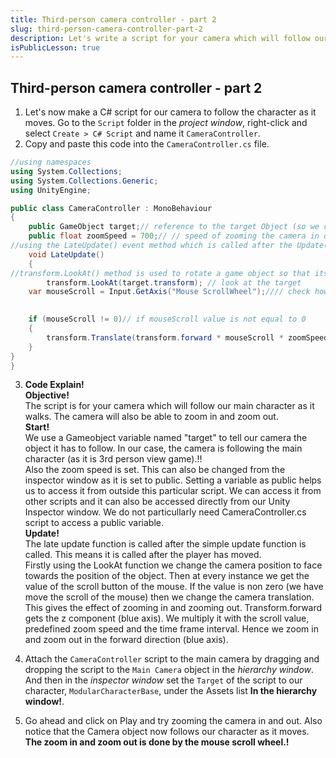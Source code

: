 ```yaml
---
title: Third-person camera controller - part 2
slug: third-person-camera-controller-part-2
description: Let's write a script for your camera which will follow our main character as it walks. The camera will also be able to zoom in and zoom out.
isPublicLesson: true
---
```


## Third-person camera controller - part 2

1. Let's now make a C# script for our camera to follow the character as it moves. Go to the `Script` folder in the _project window_,  right-click and select `Create > C# Script` and name it  `CameraController`.
2. Copy and paste this code into the `CameraController.cs` file.

```csharp
//using namespaces
using System.Collections;
using System.Collections.Generic;
using UnityEngine;

public class CameraController : MonoBehaviour
{
    public GameObject target;// reference to the target Object (so we can look at it when we are in normal play mode (not customizing))
    public float zoomSpeed = 700;// // speed of zooming the camera in or out
//using the LateUpdate() event method which is called after the Update() event method
    void LateUpdate()
    {
//transform.LookAt() method is used to rotate a game object so that its forward vector points at another point
        transform.LookAt(target.transform); // look at the target
    var mouseScroll = Input.GetAxis("Mouse ScrollWheel");//// check how much mouse was scrolled (use for camera zooming)
  

    if (mouseScroll != 0)// if mouseScroll value is not equal to 0
    {
        transform.Translate(transform.forward * mouseScroll * zoomSpeed * Time.deltaTime, Space.Self);//// zoom the camera in or out
    }
}
}
```
3. **Code Explain!** </br>
**Objective!** </br>
The script is for your camera which will follow our main character as it walks. The camera will also be able to zoom in and zoom out. </br>
**Start!** </br>
We use a Gameobject variable named "target" to tell our camera the object it has to follow. In our case, the camera is following the main character (as it is 3rd person view game).!! </br>
Also the zoom speed is set. This can also be changed from the inspector window as it is set to public. Setting a variable as public helps us to access it from outside this particular script. We can access it from other scripts and it can also be accessed directly from our Unity Inspector window. We do not particullarly need CameraController.cs script to access a public variable.</br>
**Update!**</br>
The late update function is called after the simple update function is called. This means it is called after the player has moved. </br>
Firstly using the LookAt function we change the camera position to face towards the position of the object. Then at every instance we get the value of the scroll button of the mouse. If the value is non zero (we have move the scroll of the mouse) then we change the camera translation. This gives the effect of zooming in and zooming out. Transform.forward gets the z component (blue axis). We multiply it with the scroll value, predefined zoom speed and the time frame interval. Hence we zoom in and zoom out in the forward direction (blue axis).

[comment]: <GM: console - "The referenced script (Unknown) on this Behaviour is missing!" Also - drop the script into the inspector window rather than the hierarchy window? Do they both work the same?>

4. Attach the `CameraController` script to the main camera by dragging and dropping the script to the `Main Camera` object in the _hierarchy window_. And then in the _inspector window_ set the `Target` of the script to our character, `ModularCharacterBase`, under the Assets list **In the hierarchy window!**. 

[comment]: <GM: what do you mean by zooming the camera in and out?>

5. Go ahead and click on Play and try zooming the camera in and out. Also notice that the Camera object now follows our character as it moves. **The zoom in and zoom out is done by the mouse scroll wheel.!**

